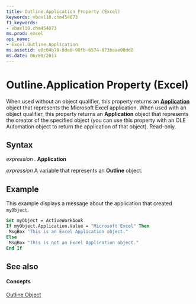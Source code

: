 ```yaml
---
title: Outline.Application Property (Excel)
keywords: vbaxl10.chm454073
f1_keywords:
- vbaxl10.chm454073
ms.prod: excel
api_name:
- Excel.Outline.Application
ms.assetid: e0c04b79-8de0-90fb-6574-073baae00dd8
ms.date: 06/08/2017
---
```



# Outline.Application Property (Excel)

When used without an object qualifier, this property returns an  **[Application](Excel.Application(objec).md)** object that represents the Microsoft Excel application. When used with an object qualifier, this property returns an **Application** object that represents the creator of the specified object (you can use this property with an OLE Automation object to return the application of that object). Read-only.


## Syntax

 _expression_ . **Application**

 _expression_ A variable that represents an **Outline** object.


## Example

This example displays a message about the application that created  `myObject`.


```vb
Set myObject = ActiveWorkbook 
If myObject.Application.Value = "Microsoft Excel" Then 
 MsgBox "This is an Excel Application object." 
Else 
 MsgBox "This is not an Excel Application object." 
End If
```


## See also


#### Concepts


[Outline Object](Excel.Outline.md)

